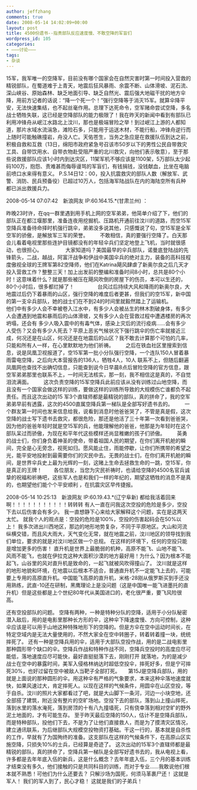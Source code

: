 ```yaml
---
author: jeffzhang
comments: true
date: 2008-05-14 14:02:09+00:00
layout: post
title: 4500份遗书--指责部队反应速度慢、不敢空降的军盲们
wordpress_id: 105
categories:
- ———讨论———
tags:
- 杂谈
---
```


15军，我军唯一的空降军，目前没有哪个国家会在自然灾害时第一时间投入营救的精锐部队，在蜀道难于上青天，地震后狂风暴雨、余震不断、山体滑坡、泥石流、深山峡谷、原始森林、缺乏地面引导、缺乏自然光、震后强大地磁干扰的地方伞降，用前方记者的话说：“降一个死一个！”强行空降等于消灭15军。就算伞降平安，无法快速集结，也不起丝毫作用。总理下达死命令，空军赌命尝试空降，多名战士牺牲失联，这已经是空降部队的能力极限了！我在昨天的新闻中看到有部队已利用冲锋舟从岷江水路北上汶川，那也是极端冒险之举！到过岷江上游的人都知道，那片水域水流湍急，滩险石多，只能用于运送木材，不能行船，冲锋舟逆行而上随时可能触礁撞岩，舟没人亡。天佑苍生，当务之急应是在救援队伍到达之前，积极自救和互救（13日，绵阳市政府紧急号召该市50岁以下的男性公民自带救灾工具、自带饮用水、自带衣物赴受阻严重的北川救灾，向他们表示敬意），至于那些说救援部队应该1小时内到达灾区，11架军机不够应该是1100架，5万部队太少起码100万，抱怨、责难甚而侮辱谩骂的军盲们，有钱捐钱，没钱献血，比坐在电脑前喷口水来得有意义。
   P.S.14日12：00，投入抗震救灾的部队人数（解放军、武警、消防、民兵预备役）已超过10万人，包括海军陆战队在内的海陆空所有兵种都已派出救援兵力。

2008-05-14 07:07:42　新浪网友 IP:60.164.15.*(甘肃兰州) ：
  
  昨晚23时许，在qq一群里遇到用手机上网的空军弟弟，他简单介绍了下，他们的部队正在都江堰那里，准备连夜用挖掘机、压路机开通前往汶川的道路，而空15军空降兵准备待命择时机强行跳伞，弟弟没多说其他，只感慨说了句，空15军是全军空军的骄傲，是解放军三军的荣誉。
  　　不敢相信，真的要强行空降了。白天那会儿看着电视里那些连护目镜都没有的年轻伞兵们坚定地登上飞机，当时就很感动，也很担心。 　　
 　　大家知道吗？美国最早的伞兵部队，诺曼底登陆战的先锋箭头，二战，越战，阿富汗战争和伊战中美国伞兵的绝对主力，装备的高科技程度傲视全球的王牌军第82空降师，他们在Katrina飓风肆虐了新奥尔良之后几天才投入营救工作？整整三天！加上出发前的整编和准备时间8小时，总共是80个小时！这意味着什么？就是那些被压在飓风吹倒的房屋下的伤员，本可以生还的，80个小时后，很多都烂掉了！ 　　
 　　台风过后持续大风和降雨的新奥尔良，大地震过后仍下着暴雨的山区，强行空降的难度后者更甚，但我们的空15军，新中国的第一支伞兵部队，她的战士们在不到24的时间里就毅然踏上了运输机。　
  　　他们中有多少人会不幸被卷入江水中，有多少人会被丛生的林木割破身体，有多少人会遭遇到地震和暴雨后的山体滑坡，又有多少人会在营救过程中遭遇楼房的再次坍塌，还会有 多少人吸入震中的有毒气体，感染上灾后的流行疫病……会有多少人受伤？又会有多少人死去？平原上恶劣气候状况下强行跳伞的伤亡率就接近三成，何况还是在山区，何况还是在地震后的山区？我不敢去计算那个可怕的几率，只能和所有人一样，在心里默默地为他们祈祷。
  　　之后在铁血社区里搜索到信息，说是凤凰卫视报道了，空15军第一批小分队强行空降，一个连队150人冒着暴雨雷电空降，之后向大本营报告的136人，牺牲4人，10人 联系不上，但随后翻遍凤凰网也查找不出确切信息，只能查到说今日早晨8点后冒险空降的官方信息，跟空军弟弟那里也联系不上，一时间无法核实，那一刻，我不相信这是真的，不自觉泪流满面。
  　　这次负责空降的15军空降兵此前应该从没有训练过山地空降，而且没有一个国家会做这样的训练，要做这样的训练所导致的大规模伤亡谁都负不起责任。而且这次出动的15 军3个直辖师都是最精锐的部队，真的拼命了，我的空军弟弟早前有透露，这次的4500直属空降兵第一梯队是全部写好遗书去的。
  　　一个群友第一时间也发来信息给我，说看到消息时他爸爸哭了，不管是真是假，这次空降的战士写下遗书去救灾，都很危险，那还是他活了三十年第一次看到爸爸哭，因为他的爸爸年轻时就是空15军的兵，他能理解他的爸爸，他那是为年轻时在这个部队呆过而骄傲，为现在和平年代这些模样还尚显稚嫩的孩子们骄傲。
  　　英勇的战士们，你们身负着神圣的使命，带着祖国人民的期望，在你们离开机舱的瞬间，完全是心无旁念，视死如归。愿风能止住，雨能停歇，让你们所携带的希望之光，能平安地投射到最需要你们的灾民中去。无畏的战士们，在你们离开机舱的瞬间，是世界伞兵史上最为光辉的一刻，这赌上生命去拯救生命的一跳，空15军，你是真正的王牌！
  　　各位朋友，当您为灾民祈祷时，也请给空降的4500名官兵诚挚的祝福和祈祷吧，这些军人也是和我们一样的年纪的，期望这牺牲的消息不是真的，也期望他们能个个平安顺利 ，在抗震灾区早传捷报。

2008-05-14 10:25:13　新浪网友 IP:60.19.43.*(辽宁阜新)
  都给我活着回来啊！！！！！！！！！！！转转转
   有人一直在问我这次空投的危险是多少，空投下去以后伤害会有多少。
   我一直想静下心来给大家解释这个问题，实在是这两天太忙。
   就我个人的观点是：空投的危险是100%，空投的伤害起码会在50%以上！
   我多次进出川西地区，那边的地形地势复杂，不同于平原地区。大山和河流纵横交错，而且风大雨大，天气变化无常，就在地震之前，汶川地区的领导找到我们单位，要求的就是对汶川地区做一个总规。
   在这样的环境下，任何的空投只能是增加更多的伤害！
   直升机是世界上最脆弱的机种，高原不能飞、山地不能飞、风雨不能飞，也就在伊拉克这种大面积沙漠的地方最好用！为什么？因为根本不能起飞，山谷里的风对直升机是致命的，一起飞就被风吹得撞山了。
   汶川就是这样的地形地貌和环境，在地震以后根本不适合，普通直升机不一定能飞上去的，可能要上专用的高原直升机。中国能飞高原的直升机，米格-28刚从俄罗斯买到手还没用熟练，武直-10还在研制，黑鹰理论上是没问题（这是中国唯一能飞进墨托的直升机）但是这些都是上个世纪80年代从美国进口的，老化很严重，要飞风险很高。

还有空投部队的问题。
  空降有两种，一种是特种分队的空降，适用于小分队秘密潜入敌后，用的是电影里那种长方形的伞，这种伞下降速度慢、方向可控制，这种伞应该是可以用于山地这种特殊地形下的空降的。但是方伞在空中运动时间长，在特定空域内是无法大量使用的，不然大家全在空中转圈子，转着转着撞一块，统统摔死了。
   还有一种是空降兵用的伞，适用于大部队空投作战，用的是二战电影里那种圆形带个缺口的伞。空降兵作战和特种作战不同，空降兵空投时的高度应尽可能低，落地速度应尽可能快，最好直挺挺落下去，刚刚打开 就落地，为的是减少战士在空中的暴露时间，美军入侵格林纳达时超低空投伞，摔死好多，但是宁可摔死30%，也好过留在空中被敌人当靶子全部打死。
  　 第15J是空降兵部队，用的就是上面说的那种圆形的伞。用这种伞有严格的气象要求，本来这种伞落地速度就快，如果风速过大，肯定摔死人。以现在这样的气候条件，用圆伞在山区空投，等于自杀。汶川的照片大家都看过了吧，就是大山脚下一条河，河边一小块空地，还全部搭了建筑，附近没有整片的空旷场地。空投下去的部队，落到山上撞山摔死，落到水里的落水淹死，落到房顶的十有八九撞墙死，只有侥幸落到相对空旷的野外泥土地面的，才有可能生存。
   至于昨天最后空降的150人，估计不是空降兵部队，而是特种部队，投他们下去，不是为了让他们直接救人，而是为了摸清灾区情况，建立通讯联系，为后继部队大规模空投物资打基础。干这一行的，基本就是自杀性的工作，早就有了为国殉终的准备。这支部队在这样的气候条件下，在高原山区实施空降，只损失10%的士兵，已经算是奇迹了。
   这次出动的15军3个直辖师都是最精锐的部队，真的拼命了，空降兵第一梯队是全部写好遗书去的，我从电视上看，许多都是去年年底入伍的新兵，这是什么概念？去年年底入伍，三个月的基本训练才结束没有多久，他们接触的只是共同科目的训练，而对于专业……我敢说他们根本就不熟悉！可他们为什么还要去？
   只解沙场为国死，何须马革裹尸还！
  这就是军人！
  我们的军人到了，民心才稳！
  这就是我们的子弟兵！
